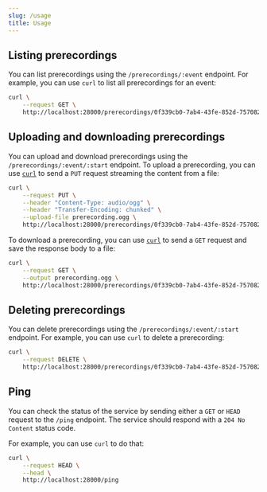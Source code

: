 ```yaml
---
slug: /usage
title: Usage
---
```


## Listing prerecordings

You can list prerecordings using the `/prerecordings/:event` endpoint.
For example, you can use `curl` to list all prerecordings for an event:

```sh
curl \
    --request GET \
    http://localhost:28000/prerecordings/0f339cb0-7ab4-43fe-852d-75708232f76c
```

## Uploading and downloading prerecordings

You can upload and download prerecordings
using the `/prerecordings/:event/:start` endpoint.
To upload a prerecording, you can use
[`curl`](https://curl.se) to send a `PUT` request
streaming the content from a file:

```sh
curl \
    --request PUT \
    --header "Content-Type: audio/ogg" \
    --header "Transfer-Encoding: chunked" \
    --upload-file prerecording.ogg \
    http://localhost:28000/prerecordings/0f339cb0-7ab4-43fe-852d-75708232f76c/2024-01-01T00:00:00
```

To download a prerecording, you can use
[`curl`](https://curl.se) to send a `GET` request
and save the response body to a file:

```sh
curl \
    --request GET \
    --output prerecording.ogg \
    http://localhost:28000/prerecordings/0f339cb0-7ab4-43fe-852d-75708232f76c/2024-01-01T00:00:00
```

## Deleting prerecordings

You can delete prerecordings using the `/prerecordings/:event/:start` endpoint.
For example, you can use `curl` to delete a prerecording:

```sh
curl \
    --request DELETE \
    http://localhost:28000/prerecordings/0f339cb0-7ab4-43fe-852d-75708232f76c/2024-01-01T00:00:00
```

## Ping

You can check the status of the service by sending
either a `GET` or `HEAD` request to the `/ping` endpoint.
The service should respond with a `204 No Content` status code.

For example, you can use `curl` to do that:

```sh
curl \
    --request HEAD \
    --head \
    http://localhost:28000/ping
```
